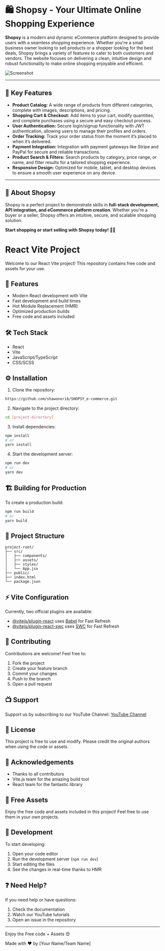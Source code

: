 # 🛍️ Shopsy - Your Ultimate Online Shopping Experience

**Shopsy** is a modern and dynamic eCommerce platform designed to provide users with a seamless shopping experience. Whether you're a small business owner looking to sell products or a shopper looking for the best deals, Shopsy brings a variety of features to cater to both customers and vendors. The website focuses on delivering a clean, intuitive design and robust functionality to make online shopping enjoyable and efficient.

![Screenshot](https://github.com/user-attachments/assets/a33f8fa4-0c52-403a-acd7-da4e9e89815f)


---

## 🚀 Key Features
- **Product Catalog:** A wide range of products from different categories, complete with images, descriptions, and pricing.
- **Shopping Cart & Checkout:** Add items to your cart, modify quantities, and complete purchases using a secure and easy checkout process.
- **User Authentication:** Secure login/signup functionality with JWT authentication, allowing users to manage their profiles and orders.
- **Order Tracking:** Track your order status from the moment it’s placed to when it’s delivered.
- **Payment Integration:** Integration with payment gateways like Stripe and PayPal for secure and reliable transactions.
- **Product Search & Filters:** Search products by category, price range, or name, and filter results for a tailored shopping experience.
- **Responsive Design:** Optimized for mobile, tablet, and desktop devices to ensure a smooth user experience on any device.

---
## 🌟 About Shopsy
Shopsy is a perfect project to demonstrate skills in **full-stack development, API integration, and eCommerce platform creation**. Whether you're a buyer or a seller, Shopsy offers an intuitive, secure, and scalable shopping solution.

**Start shopping or start selling with Shopsy today!** 🛒✨


# React Vite Project

Welcome to our React Vite project! This repository contains free code and assets for your use.

## 🚀 Features

- Modern React development with Vite
- Fast development and build times
- Hot Module Replacement (HMR)
- Optimized production builds
- Free code and assets included

## 🛠️ Tech Stack

- React
- Vite
- JavaScript/TypeScript
- CSS/SCSS

## ⚙️ Installation

1. Clone the repository:

```bash
https://github.com/shawonorib/SHOPSY_e-commerce.git
```

2. Navigate to the project directory:

```bash
cd [project-directory]
```

3. Install dependencies:

```bash
npm install
# or
yarn install
```

4. Start the development server:

```bash
npm run dev
# or
yarn dev
```

## 🏗️ Building for Production

To create a production build:

```bash
npm run build
# or
yarn build
```

## 📁 Project Structure

```
project-root/
├── src/
│   ├── components/
│   ├── assets/
│   ├── styles/
│   └── App.jsx
├── public/
├── index.html
└── package.json
```

## ⚡ Vite Configuration

Currently, two official plugins are available:

- [@vitejs/plugin-react](https://github.com/vitejs/vite-plugin-react/blob/main/packages/plugin-react/README.md) uses [Babel](https://babeljs.io/) for Fast Refresh
- [@vitejs/plugin-react-swc](https://github.com/vitejs/vite-plugin-react-swc) uses [SWC](https://swc.rs/) for Fast Refresh

## 🤝 Contributing

Contributions are welcome! Feel free to:

1. Fork the project
2. Create your feature branch
3. Commit your changes
4. Push to the branch
5. Open a pull request

## 📺 Support

Support us by subscribing to our YouTube Channel:
[YouTube Channel](https://www.youtube.com/channel/UC1H-a1MKEFXRiFlGNLcy7gQ)

## 📝 License

This project is free to use and modify. Please credit the original authors when using the code or assets.

## 🙏 Acknowledgements

- Thanks to all contributors
- Vite.js team for the amazing build tool
- React team for the fantastic library

## 🎨 Free Assets

Enjoy the free code and assets included in this project! Feel free to use them in your own projects.

## 🔧 Development

To start developing:

1. Open your code editor
2. Run the development server (`npm run dev`)
3. Start editing the files
4. See the changes in real-time thanks to HMR

## ❓ Need Help?

If you need help or have questions:

1. Check the documentation
2. Watch our YouTube tutorials
3. Open an issue in the repository

---

Enjoy the Free code + Assets 😍

Made with ❤️ by [Your Name/Team Name]
